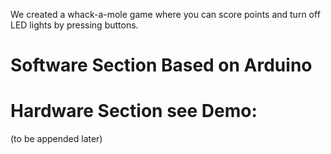 We created a whack-a-mole game where you can score points and turn off LED lights by pressing buttons.
# Software Section Based on Arduino
# Hardware Section see Demo:
(to be appended later)
